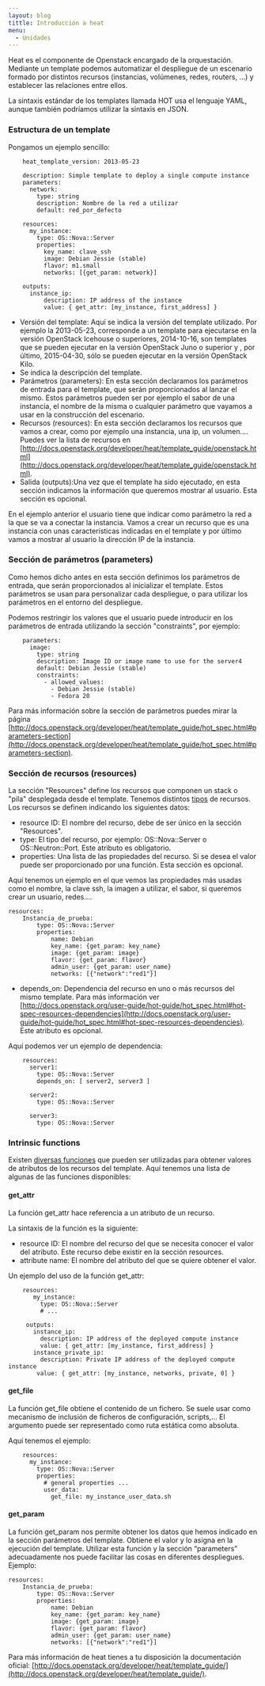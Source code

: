 ```yaml
---
layout: blog
tittle: Introducción a heat
menu:
  - Unidades
---
```


Heat es el componente de Openstack encargado de la orquestación. Mediante un template podemos automatizar el despliegue de un escenario formado por distintos recursos (instancias, volúmenes, redes, routers, ...) y establecer las relaciones entre ellos.

La sintaxis estándar de los templates llamada HOT usa el lenguaje YAML, aunque también podríamos utilizar la sintaxis en JSON. 

### Estructura de un template

Pongamos un ejemplo sencillo:

		heat_template_version: 2013-05-23		

		description: Simple template to deploy a single compute instance
		parameters:
		  network:
		    type: string
		    description: Nombre de la red a utilizar
		    default: red_por_defecto		

		resources:
		  my_instance:
		    type: OS::Nova::Server
		    properties:
		      key_name: clave_ssh
		      image: Debian Jessie (stable)
		      flavor: m1.small
		      networks: [{get_param: network}]		

		outputs:
		  instance_ip:
			  description: IP address of the instance
			  value: { get_attr: [my_instance, first_address] }




* Versión del template: Aquí se indica la versión del template utilizado. Por ejemplo la 2013-05-23, corresponde a un template para ejecutarse en la versión OpenStack Icehouse o superiores, 2014-10-16, son templates que se pueden ejecutar en la versión OpenStack Juno o superior y , por último, 2015-04-30, sólo se pueden ejecutar en la versión OpenStack Kilo.
* Se indica la descripción del template.
* Parámetros (parameters): En esta sección declaramos los parámetros de entrada para el template, que serán proporcionados al lanzar el mismo. Estos parámetros pueden ser por ejemplo el sabor de una instancia, el nombre de la misma o cualquier parámetro que vayamos a usar en la construcción del escenario.
* Recursos (resources): En esta sección declaramos los recursos que vamos a crear, como por ejemplo una instancia, una ip, un volumen.... Puedes ver la lista de recursos en [http://docs.openstack.org/developer/heat/template_guide/openstack.html](http://docs.openstack.org/developer/heat/template_guide/openstack.html).
* Salida (outputs):Una vez que el template ha sido ejecutado, en esta sección indicamos la información que queremos mostrar al usuario. Esta sección es opcional.

En el ejemplo anterior el usuario tiene que indicar como parámetro la red a la que se va a conectar la instancia. Vamos a crear un recurso que es una instancia con unas características indicadas en el template y por último vamos a mostrar al usuario la dirección IP de la instancia.

### Sección de parámetros (parameters)

Como hemos dicho antes en esta sección definimos los parámetros de entrada, que serán proporcionados al inicializar el template. Estos parámetros se usan para personalizar cada despliegue, o para utilizar los parámetros en el entorno del despliegue.

Podemos restringir los valores que el usuario puede introducir en los parámetros de entrada utilizando la sección "constraints", por ejemplo:

		parameters:
		  image:
		    type: string
		    description: Image ID or image name to use for the server4
		    default: Debian Jessie (stable)
		    constraints:
		      - allowed_values: 
		        - Debian Jessie (stable)
		        - Fedora 20

Para más información sobre la sección de parámetros puedes mirar la página [http://docs.openstack.org/developer/heat/template_guide/hot_spec.html#parameters-section](http://docs.openstack.org/developer/heat/template_guide/hot_spec.html#parameters-section).

### Sección de recursos (resources)

La sección "Resources" define los recursos que componen un stack o "pila" desplegada desde el template. Tenemos distintos [tipos](http://docs.openstack.org/developer/heat/template_guide/openstack.html) de recursos. Los recursos se definen indicando los siguientes datos:

* resource ID: El nombre del recurso, debe de ser único en la sección "Resources".
* type:  El tipo del recurso, por ejemplo: OS::Nova::Server o OS::Neutron::Port. Este atributo es obligatorio. 
* properties: Una lista de las propiedades del recurso. Si se desea el valor puede ser proporcionado por una función. Esta sección es opcional.

Aquí tenemos un ejemplo en el que vemos las propiedades más usadas como el nombre, la clave ssh, la imagen a utilizar, el sabor, si queremos crear un usuario, redes….

    resources:
        Instancia_de_prueba:
            type: OS::Nova::Server
            properties:
                name: Debian
                key_name: {get_param: key_name}
                image: {get_param: image}
                flavor: {get_param: flavor}
                admin_user: {get_param: user_name}
                networks: [{"network":"red1"}]

* depends_on: Dependencia del recurso en uno o más recursos del mismo template. Para más información ver [http://docs.openstack.org/user-guide/hot-guide/hot_spec.html#hot-spec-resources-dependencies](http://docs.openstack.org/user-guide/hot-guide/hot_spec.html#hot-spec-resources-dependencies). Este atributo es opcional.

Aquí podemos ver un ejemplo de dependencia:

		resources:
		  server1:
		    type: OS::Nova::Server
		    depends_on: [ server2, server3 ]		

		  server2:
		    type: OS::Nova::Server		

		  server3:
		    type: OS::Nova::Server

 ### Intrinsic functions

 Existen [diversas funciones](http://docs.openstack.org/user-guide/hot-guide/hot_spec.html#intrinsic-functions) que pueden ser utilizadas para obtener valores de atributos de los recursos del template. Aquí tenemos una lista de algunas de las funciones disponibles:

 #### get_attr

La función get_attr hace referencia a un atributo de un recurso.

La sintaxis de la función es la siguiente:

* resource ID: El nombre del recurso del que se necesita conocer el valor del atributo. Este recurso debe existir en la sección resources.
* attribute name: El nombre del atributo del que se quiere obtener el valor.

Un ejemplo del uso de la función get_attr:

 		resources:
		   my_instance:
		     type: OS::Nova::Server
		     # ...		

		 outputs:
		   instance_ip:
		     description: IP address of the deployed compute instance
		     value: { get_attr: [my_instance, first_address] }
		   instance_private_ip:
		     description: Private IP address of the deployed compute instance
		    value: { get_attr: [my_instance, networks, private, 0] }

#### get_file

La función get_file obtiene el contenido de un fichero. Se suele usar como mecanismo de inclusión de ficheros de configuración, scripts,... El argumento puede ser representado como ruta estática como absoluta. 

Aquí tenemos el ejemplo:

		resources:
		  my_instance:
		    type: OS::Nova::Server
		    properties:
		      # general properties ...
		      user_data:
		        get_file: my_instance_user_data.sh

#### get_param

La función get_param nos permite obtener los datos que hemos indicado en la sección parámetros del template. Obtiene el valor y lo asigna en la ejecución del template. Utilizar esta función y la sección “parameters” adecuadamente nos puede facilitar las cosas en diferentes despliegues. Ejemplo:

    resources:
        Instancia_de_prueba:
            type: OS::Nova::Server
            properties:
                name: Debian
                key_name: {get_param: key_name}
                image: {get_param: image}
                flavor: {get_param: flavor}
                admin_user: {get_param: user_name}
                networks: [{"network":"red1"}]

Para más información de heat tienes a tu disposición la documentación oficial: [http://docs.openstack.org/developer/heat/template_guide/](http://docs.openstack.org/developer/heat/template_guide/).